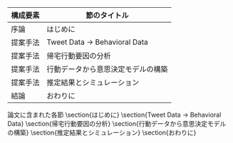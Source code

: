 構成要素 | 節のタイトル
 --- | --- 
序論 | はじめに
提案手法 | Tweet Data $\rightarrow$ Behavioral Data
提案手法 | 帰宅行動要因の分析
提案手法 | 行動データから意思決定モデルの構築
提案手法 | 推定結果とシミュレーション
結論 | おわりに

論文に含まれた各節
\section{はじめに}
\section{Tweet Data $\rightarrow$ Behavioral Data}
\section{帰宅行動要因の分析}
\section{行動データから意思決定モデルの構築}
\section{推定結果とシミュレーション}
\section{おわりに}
